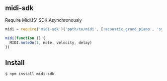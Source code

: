 ## midi-sdk
Require MidiJS' SDK Asynchronously

```js
midi = require('midi-sdk')('path/to/midi', ['acoustic_grand_piano', 'synth_drum'])

midi(function () {
  MIDI.noteOn(1, note, velocity, delay)
})
```

## Install

```bash
$ npm install midi-sdk
```
